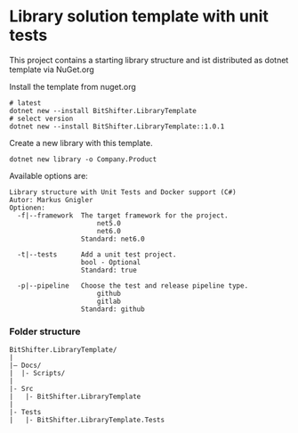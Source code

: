 # Library solution template with unit tests

This project contains a starting library structure and ist distributed as dotnet template via NuGet.org

Install the template from nuget.org

```
# latest
dotnet new --install BitShifter.LibraryTemplate
# select version
dotnet new --install BitShifter.LibraryTemplate::1.0.1
```

Create a new library with this template.

```
dotnet new library -o Company.Product
```

Available options are:

```
Library structure with Unit Tests and Docker support (C#)
Autor: Markus Gnigler
Optionen:
  -f|--framework  The target framework for the project.
                      net5.0
                      net6.0
                  Standard: net6.0

  -t|--tests      Add a unit test project.
                  bool - Optional
                  Standard: true

  -p|--pipeline   Choose the test and release pipeline type.
                      github
                      gitlab
                  Standard: github
```

### Folder structure

```
BitShifter.LibraryTemplate/
|
|– Docs/
|  |- Scripts/
|
|- Src
|   |- BitShifter.LibraryTemplate
|
|- Tests
|   |- BitShifter.LibraryTemplate.Tests
```

